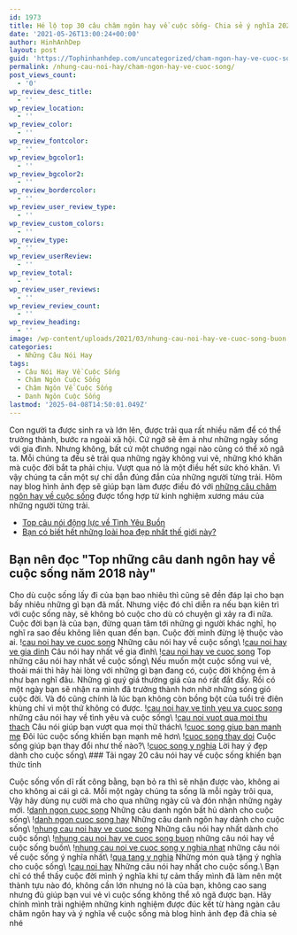 ```yaml
---
id: 1973
title: Hé lộ top 30 câu châm ngôn hay về cuộc sống- Chia sẻ ý nghĩa 2021
date: '2021-05-26T13:00:24+00:00'
author: HinhAnhDep
layout: post
guid: 'https://Tophinhanhdep.com/uncategorized/cham-ngon-hay-ve-cuoc-song/'
permalink: /nhung-cau-noi-hay/cham-ngon-hay-ve-cuoc-song/
post_views_count:
  - '0'
wp_review_desc_title:
  - ''
wp_review_location:
  - ''
wp_review_color:
  - ''
wp_review_fontcolor:
  - ''
wp_review_bgcolor1:
  - ''
wp_review_bgcolor2:
  - ''
wp_review_bordercolor:
  - ''
wp_review_user_review_type:
  - ''
wp_review_custom_colors:
  - ''
wp_review_type:
  - ''
wp_review_userReview:
  - ''
wp_review_total:
  - ''
wp_review_user_reviews:
  - ''
wp_review_review_count:
  - ''
wp_review_heading:
  - ''
image: /wp-content/uploads/2021/03/nhung-cau-noi-hay-ve-cuoc-song-buon.jpg
categories:
  - Những Câu Nói Hay
tags:
  - Câu Nói Hay Về Cuộc Sống
  - Châm Ngôn Cuộc Sống
  - Châm Ngôn Về Cuộc Sống
  - Danh Ngôn Cuộc Sống
lastmod: '2025-04-08T14:50:01.049Z'
---
```

Con người ta được sinh ra và lớn lên, được trải qua rất nhiều năm để có thể trưởng thành, bước ra ngoài xã hội. Cứ ngỡ sẽ êm ả như những ngày sống với gia đình. Nhưng không, bất cứ một chướng ngại nào cũng có thể xô ngã ta. Mỗi chúng ta đều sẽ trải qua những ngày không vui vẻ, những khó khăn mà cuộc đời bắt ta phải chịu. Vượt qua nó là một điều hết sức khó khăn. Vì vậy chúng ta cần một sự chỉ dẫn đúng đắn của những người từng trải. Hôm nay blog hình ảnh đẹp sẽ giúp bạn làm được điều đó với [những câu châm ngôn hay về cuộc sống](https://tophinhanhdep.com/nhung-cau-noi-hay/cham-ngon-hay-ve-cuoc-song/) được tổng hợp từ kinh nghiệm xương máu của những người từng trải.

- [Top câu nói động lực về Tình Yêu Buồn](https://tophinhanhdep.com/nhung-cau-noi-hay/nhung-cau-cham-ngon-hay-ve-tinh-yeu/)
- [Bạn có biết hết những loài hoa đẹp nhất thế giới này?](https://tophinhanhdep.com/hinh-hoa-dep/hoa-dep-nhat-gioi/)

## Bạn nên đọc "Top những câu danh ngôn hay về cuộc sống năm 2018 này"

Cho dù cuộc sống lấy đi của bạn bao nhiêu thì cũng sẽ đền đáp lại cho bạn bấy nhiêu những gì bạn đã mất. Nhưng việc đó chỉ diễn ra nếu bạn kiên trì với cuộc sống này, sẽ không bỏ cuộc cho dù có chuyện gì xảy ra đi nữa. Cuộc đời bạn là của bạn, đừng quan tâm tới những gì người khác nghĩ, họ nghĩ ra sao đều không liên quan đến bạn. Cuộc đời mình đừng lệ thuộc vào ai. \![cau noi hay ve cuoc song](https://tophinhanhdep.com/wp-content/uploads/2021/03/cau-noi-hay-ve-cuoc-song.jpg) Những câu nói hay về cuộc sống\ \![cau noi hay ve gia dinh](https://tophinhanhdep.com/wp-content/uploads/2021/03/cau-noi-hay-ve-gia-dinh-1.jpg) Câu nói hay nhất về gia đình\ \![cau noi hay ve cuoc song](https://tophinhanhdep.com/wp-content/uploads/2021/03/cau-noi-hay-ve-cuoc-song-hien-nay-300x240.jpg) Top những câu nói hay nhất về cuộc sống\ Nếu muốn một cuộc sống vui vẻ, thoải mái thì hãy hài lòng với những gì bạn đang có, cuộc đời không êm ả như bạn nghĩ đâu. Những gì quý giá thường giá của nó rất đắt đấy. Rồi có một ngày bạn sẽ nhận ra mình đã trưởng thành hơn nhờ những sóng gió cuộc đời. Và đó cũng chính là lúc bạn không còn bồng bột của tuổi trẻ điên khùng chỉ vì một thứ không có được. \![cau noi hay ve tinh yeu va cuoc song](https://tophinhanhdep.com/wp-content/uploads/2021/03/cau-noi-hay-ve-tinh-yeu-va-cuoc-song.jpg) những câu nói hay về tình yêu và cuộc sống\ \![cau noi vuot qua moi thu thach](https://tophinhanhdep.com/wp-content/uploads/2021/03/cau-noi-vuot-qua-moi-thu-thach.jpg) Câu nói giúp bạn vượt qua mọi thử thách\ \![cuoc song giup ban manh me](https://tophinhanhdep.com/wp-content/uploads/2021/03/cuoc-song-giup-ban-manh-me.jpg) Đôi lúc cuộc sống khiến bạn mạnh mẽ hơn\ \![cuoc song thay doi](https://tophinhanhdep.com/wp-content/uploads/2021/03/cuoc-song-thay-doi.jpg) Cuộc sống giúp bạn thay đổi như thế nào?\ \![cuoc song y nghia](https://tophinhanhdep.com/wp-content/uploads/2021/03/cuoc-song-y-nghia.jpg) Lời hay ý đẹp dành cho cuộc sống\ ### Tải ngay 20 câu nói hay về cuộc sống khiến bạn thức tỉnh

Cuộc sống vốn dĩ rất công bằng, bạn bỏ ra thì sẽ nhận được vào, không ai cho không ai cái gì cả. Mỗi một ngày chúng ta sống là mỗi ngày trôi qua, Vậy hãy dùng nụ cười mà cho qua những ngày cũ và đón nhận những ngày mới. \![danh ngon cuoc song](https://tophinhanhdep.com/wp-content/uploads/2021/03/danh-ngon-cuoc-song.jpg) Những câu danh ngôn bất hủ dành cho cuộc sống\ \![danh ngon cuoc song hay](https://tophinhanhdep.com/wp-content/uploads/2021/03/danh-ngon-cuoc-song-hay.jpg) Những câu danh ngôn hay dành cho cuộc sống\ \![nhung cau noi hay ve cuoc song](https://tophinhanhdep.com/wp-content/uploads/2021/03/nhung-cau-noi-hay-ve-cuoc-song.jpg) Những câu nói hay nhất dành cho cuộc sống\ \![nhung cau noi hay ve cuoc song buon](https://tophinhanhdep.com/wp-content/uploads/2021/03/nhung-cau-noi-hay-ve-cuoc-song-buon.jpg) những câu nói hay về cuộc sống buồn\ \![nhung cau noi ve cuoc song y nghia nhat](https://tophinhanhdep.com/wp-content/uploads/2021/03/nhung-cau-noi-ve-cuoc-song-y-nghia-nhat.jpg) những câu nói về cuộc sống ý nghĩa nhất\ \![qua tang y nghia](https://tophinhanhdep.com/wp-content/uploads/2021/03/qua-tang-y-nghia.jpg) Những món quà tặng ý nghĩa cho cuộc sống\ \![cau noi hay](https://tophinhanhdep.com/wp-content/uploads/2021/03/cau-noi-hay-1.jpg) Những câu nói hay nhất cho cuộc sống.\ Bạn chỉ có thể thấy cuộc đời mình ý nghĩa khi tự cảm thấy mình đã làm nên một thành tựu nào đó, không cần lớn nhưng nó là của bạn, không cao sang nhưng đủ giúp bạn vui vẻ vì cuộc sống không thể xô ngã được bạn. Hãy chính mình trải nghiệm những kinh nghiệm được đúc kết từ hàng ngàn câu châm ngôn hay và ý nghĩa về cuộc sống mà blog hình ảnh đẹp đã chia sẻ nhé
